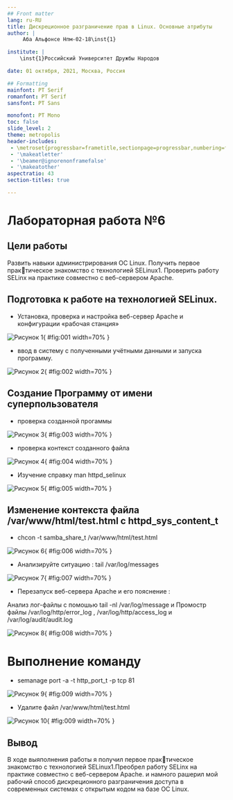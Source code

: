 ```yaml
---
## Front matter
lang: ru-RU
title: Дискреционное разграничение прав в Linux. Основные атрибуты
author: |
	 Аба Альфонсе Нпм-02-18\inst{1}

institute: |
	\inst{1}Российский Университет Дружбы Народов

date: 01 октября, 2021, Москва, Россия

## Formatting
mainfont: PT Serif
romanfont: PT Serif
sansfont: PT Sans

monofont: PT Mono
toc: false
slide_level: 2
theme: metropolis
header-includes: 
 - \metroset{progressbar=frametitle,sectionpage=progressbar,numbering=fraction}
 - '\makeatletter'
 - '\beamer@ignorenonframefalse'
 - '\makeatother'
aspectratio: 43
section-titles: true

---
```


# Лабораторная работа №6

## Цели работы

Развить навыки администрирования ОС Linux. Получить первое практическое знакомство с технологией SELinux1.
Проверить работу SELinx на практике совместно с веб-сервером
Apache.

## Подготовка к работе на технологией SELinux. 

- Установка, проверка и настройка веб-сервер Apache и конфигурации «рабочая станция»

 ![Рисунок 1](Images/lab6-2.png){ #fig:001 width=70% }

- ввод в систему с полученными учётными данными и запуска программу.

 ![Рисунок 2](Images/lab6-3.png){ #fig:002 width=70% }

## Создание Программу от имени суперпользователя

- проверка созданной прогаммы

 ![Рисунок 3](Images/lab6-7.png){ #fig:003 width=70% }

- проверка контекст созданного файла

 ![Рисунок 4](Images/lab6-8.png){ #fig:004 width=70% }

- Изучение справку man httpd_selinux

 ![Рисунок 5](Images/lab6-6.png){ #fig:005 width=70% }

## Изменение контекста файла /var/www/html/test.html с httpd_sys_content_t

- chcon -t samba_share_t /var/www/html/test.html

![Рисунок 6](Images/lab6-11.png){ #fig:006 width=70% }

- Анализируйте ситуацию : tail /var/log/messages

![Рисунок 7](Images/lab6-12.png){ #fig:007 width=70% }

- Перезапуск веб-сервера Apache и его пояснение : 

Анализ  лог-файлы с помошью tail -nl /var/log/message и Промостр файлы /var/log/http/error_log , /var/log/http/access_log и /var/log/audit/audit.log

![Рисунок 8](Images/lab6-13.png){ #fig:008 width=70% }

#  Выполнение команду 

- semanage port -a -t http_port_t -р tcp 81

![Рисунок 9](Images/lab6-15.png){ #fig:009 width=70% }

- Удалите файл /var/www/html/test.html

![Рисунок 10](Images/lab6-17.png){ #fig:009 width=70% }

## Вывод

В ходе выяполнения работы я получил первое практическое знакомство с технологией SELinux1.Преобрел работу SELinx на практике совместно с веб-сервером Apache.
и намного рашерил мой рабочий способ дискреционного разграничения доступа в современных системах с открытым кодом на базе OC Linux.
















 